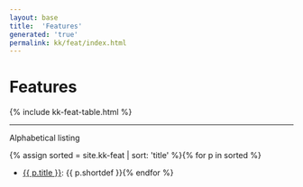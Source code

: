 ```yaml
---
layout: base
title:  'Features'
generated: 'true'
permalink: kk/feat/index.html
---
```


# Features

{% include kk-feat-table.html %}

----------

Alphabetical listing

{% assign sorted = site.kk-feat | sort: 'title' %}{% for p in sorted %}
* [{{ p.title }}](): {{ p.shortdef }}{% endfor %}

